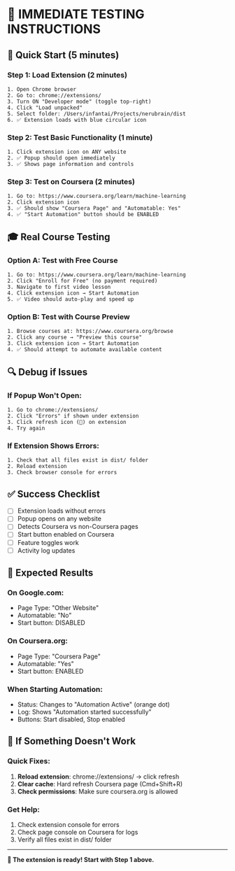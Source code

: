 # 🎯 IMMEDIATE TESTING INSTRUCTIONS

## 🚀 Quick Start (5 minutes)

### Step 1: Load Extension (2 minutes)
```
1. Open Chrome browser
2. Go to: chrome://extensions/
3. Turn ON "Developer mode" (toggle top-right)
4. Click "Load unpacked"
5. Select folder: /Users/infantai/Projects/nerubrain/dist
6. ✅ Extension loads with blue circular icon
```

### Step 2: Test Basic Functionality (1 minute)
```
1. Click extension icon on ANY website
2. ✅ Popup should open immediately
3. ✅ Shows page information and controls
```

### Step 3: Test on Coursera (2 minutes)
```
1. Go to: https://www.coursera.org/learn/machine-learning
2. Click extension icon
3. ✅ Should show "Coursera Page" and "Automatable: Yes"
4. ✅ "Start Automation" button should be ENABLED
```

## 🎓 Real Course Testing

### Option A: Test with Free Course
```
1. Go to: https://www.coursera.org/learn/machine-learning
2. Click "Enroll for Free" (no payment required)
3. Navigate to first video lesson
4. Click extension icon → Start Automation
5. ✅ Video should auto-play and speed up
```

### Option B: Test with Course Preview
```
1. Browse courses at: https://www.coursera.org/browse
2. Click any course → "Preview this course"
3. Click extension icon → Start Automation
4. ✅ Should attempt to automate available content
```

## 🔍 Debug if Issues

### If Popup Won't Open:
```
1. Go to chrome://extensions/
2. Click "Errors" if shown under extension
3. Click refresh icon (🔄) on extension
4. Try again
```

### If Extension Shows Errors:
```
1. Check that all files exist in dist/ folder
2. Reload extension
3. Check browser console for errors
```

## ✅ Success Checklist

- [ ] Extension loads without errors
- [ ] Popup opens on any website  
- [ ] Detects Coursera vs non-Coursera pages
- [ ] Start button enabled on Coursera
- [ ] Feature toggles work
- [ ] Activity log updates

## 🎯 Expected Results

### On Google.com:
- Page Type: "Other Website"
- Automatable: "No" 
- Start button: DISABLED

### On Coursera.org:
- Page Type: "Coursera Page"
- Automatable: "Yes"
- Start button: ENABLED

### When Starting Automation:
- Status: Changes to "Automation Active" (orange dot)
- Log: Shows "Automation started successfully"
- Buttons: Start disabled, Stop enabled

## 🚨 If Something Doesn't Work

### Quick Fixes:
1. **Reload extension**: chrome://extensions/ → click refresh
2. **Clear cache**: Hard refresh Coursera page (Cmd+Shift+R)
3. **Check permissions**: Make sure coursera.org is allowed

### Get Help:
1. Check extension console for errors
2. Check page console on Coursera for logs
3. Verify all files exist in dist/ folder

---

**🎯 The extension is ready! Start with Step 1 above.**
